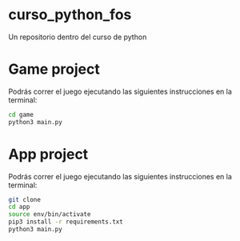 # curso_python_fos
Un repositorio dentro del curso de python 
# Game project
Podrás correr el juego ejecutando las siguientes instrucciones en la terminal:

```sh
cd game
python3 main.py
```


# App project
Podrás correr el juego ejecutando las siguientes instrucciones en la terminal:

```sh
git clone
cd app
source env/bin/activate
pip3 install -r requirements.txt
python3 main.py
```

